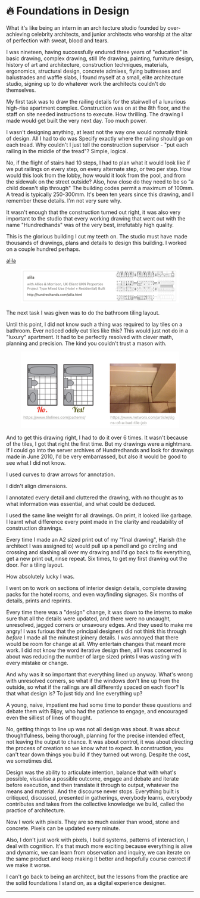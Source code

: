 # 🔥 Foundations in Design

What it's like being an intern in an architecture studio founded by over-achieving celebrity architects, and junior architects who worship at the altar of perfection with sweat, blood and tears.

I was nineteen, having successfully endured three years of "education" in basic drawing, complex drawing, still life drawing, painting, furniture design, history of art and architecture, construction techniques, materials, ergonomics, structural design, concrete admixes, flying buttresses and balustrades and waffle slabs, I found myself at a small, elite architecture studio, signing up to do whatever work the architects couldn't do themselves.

My first task was to draw the railing details for the stairwell of a luxurious high-rise apartment complex. Construction was on at the 8th floor, and the staff on site needed instructions to execute. How thrilling. The drawing I made would get built the very next day. Too much power.

I wasn't designing anything, at least not the way one would normally think of design. All I had to do was Specify exactly where the railing should go on each tread. Why couldn't I just tell the construction supervisor - "put each railing in the middle of the tread"? Simple, logical.

No, if the flight of stairs had 10 steps, I had to plan what it would look like if we put railings on every step, on every alternate step, or two per step. How would this look from the lobby, how would it look from the pool, and from the sidewalk on the street outside? Also, how close do they need to be so "a child doesn't slip through" The building codes permit a maximum of 100mm. A tread is typically 250-300mm. It's been ten years since this drawing, and I remember these details. I'm not very sure why.

It wasn't enough that the construction turned out right, it was also very important to the studio that every working drawing that went out with the name "Hundredhands" was of the very best, irrefutably high quality.

This is the glorious building I cut my teeth on. The studio must have made thousands of drawings, plans and details to design this building. I worked on a couple hundred perhaps.

[alila](http://hundredhands.com/alila.html)

<figure><img src="../../.gitbook/assets/image (167).png" alt=""><figcaption></figcaption></figure>

The next task I was given was to do the bathroom tiling layout.

Until this point, I did not know such a thing was required to lay tiles on a bathroom. Ever noticed oddly cut tiles like this? This would just not do in a "luxury" apartment. It had to be perfectly resolved with clever math, planning and precision. The kind you couldn't trust a mason with.

<figure><img src="../../.gitbook/assets/image (168).png" alt=""><figcaption></figcaption></figure>

And to get this drawing right, I had to do it over 6 times. It wasn't because of the tiles, I got that right the first time. But my drawings were a nightmare. If I could go into the server archives of Hundredhands and look for drawings made in June 2010, I'd be very embarrassed, but also it would be good to see what I did not know.

I used curves to draw arrows for annotation.

I didn't align dimensions.

I annotated every detail and cluttered the drawing, with no thought as to what information was essential, and what could be deduced.

I used the same line weight for all drawings. On print, it looked like garbage. I learnt what difference every point made in the clarity and readability of construction drawings.

Every time I made an A2 sized print out of my "final drawing", Harish (the architect I was assigned to) would pull up a pencil and go circling and crossing and slashing all over my drawing and I'd go back to fix everything, get a new print out, rinse repeat. Six times, to get my first drawing out the door. For a tiling layout.

How absolutely lucky I was.

I went on to work on sections of interior design details, complete drawing packs for the hotel rooms, and even wayfinding signages. Six months of details, prints and reprints.

Every time there was a "design" change, it was down to the interns to make sure that all the details were updated, and there were no uncaught, unresolved, jagged corners or unsavoury edges. And they used to make me angry! I was furious that the principal designers did not think this through _before_ I made all the minutest joinery details. I was annoyed that there would be room for change at all. Why entertain changes that meant more work. I did not know the word iterative design then, all I was concerned is about was reducing the number of large sized prints I was wasting with every mistake or change.

And why was it so important that everything lined up anyway. What's wrong with unresolved corners, so what if the windows don't line up from the outside, so what if the railings are all differently spaced on each floor? Is that what design is? To just tidy and line everything up?

A young, naive, impatient me had some time to ponder these questions and debate them with Bijoy, who had the patience to engage, and encouraged even the silliest of lines of thought.

No, getting things to line up was not all design was about. It was about thoughtfulness, being thorough, planning for the precise intended effect, not leaving the output to chance. It was about control, it was about directing the process of creation so we know what to expect. In construction, you can't tear down things you build if they turned out wrong. Despite the cost, we sometimes did.

Design was the ability to articulate intention, balance that with what's possible, visualise a possible outcome, engage and debate and iterate before execution, and then translate it through to output, whatever the means and material. And the discourse never stops. Everything built is critiqued, discussed, presented in gatherings, everybody learns, everybody contributes and takes from the collective knowledge we build, called the practice of architecture.

Now I work with pixels. They are so much easier than wood, stone and concrete. Pixels can be updated every minute.

Also, I don't just work with pixels, I build systems, patterns of interaction, I deal with cognition. It's that much more exciting because everything is alive and dynamic, we can learn from observation and inquiry, we can iterate on the same product and keep making it better and hopefully course correct if we make it worse.

I can't go back to being an architect, but the lessons from the practice are the solid foundations I stand on, as a digital experience designer.

***
